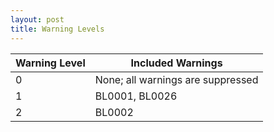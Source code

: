 ```yaml
---
layout: post
title: Warning Levels
---
```


| Warning Level | Included Warnings |
|-|-|
| 0 | None; all warnings are suppressed |
| 1 | BL0001, BL0026 |
| 2 | BL0002 |

